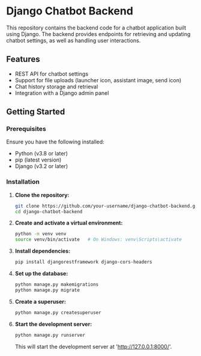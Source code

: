 

# Django Chatbot Backend

This repository contains the backend code for a chatbot application built using Django. The backend provides endpoints for retrieving and updating chatbot settings, as well as handling user interactions.

## Features

- REST API for chatbot settings
- Support for file uploads (launcher icon, assistant image, send icon)
- Chat history storage and retrieval
- Integration with a Django admin panel

## Getting Started

### Prerequisites

Ensure you have the following installed:

- Python (v3.8 or later)
- pip (latest version)
- Django (v3.2 or later)

### Installation

1. **Clone the repository:**

   ```bash
   git clone https://github.com/your-username/django-chatbot-backend.git
   cd django-chatbot-backend
   ```

2. **Create and activate a virtual environment:**

   ```bash
   python -m venv venv
   source venv/bin/activate   # On Windows: venv\Scripts\activate
   ```

3. **Install dependencies:**

   ```bash
   pip install djangorestframework django-cors-headers
   ```

4. **Set up the database:**

   ```bash
   python manage.py makemigrations
   python manage.py migrate
   ```

5. **Create a superuser:**

   ```bash
   python manage.py createsuperuser
   ```
   
6. **Start the development server:**

   ```bash
   python manage.py runserver
   ```

   This will start the development server at 'http://127.0.0.1:8000/'.


